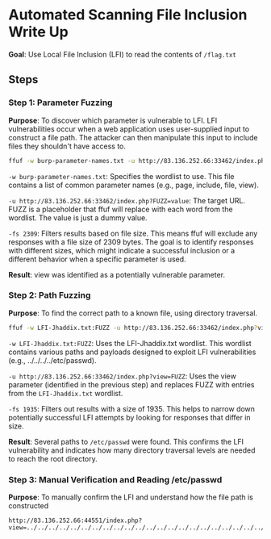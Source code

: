 # Automated Scanning File Inclusion Write Up

**Goal**: Use Local File Inclusion (LFI) to read the contents of `/flag.txt`

## Steps
### Step 1: Parameter Fuzzing

**Purpose**: To discover which parameter is vulnerable to LFI. LFI vulnerabilities occur when a web application uses user-supplied input to construct a file path. The attacker can then manipulate this input to include files they shouldn't have access to.

```bash
ffuf -w burp-parameter-names.txt -u http://83.136.252.66:33462/index.php?FUZZ=value -fs 2309
```
`-w burp-parameter-names.txt`: Specifies the wordlist to use. This file contains a list of common parameter names (e.g., page, include, file, view).

`-u http://83.136.252.66:33462/index.php?FUZZ=value`: The target URL. FUZZ is a placeholder that ffuf will replace with each word from the wordlist. The value is just a dummy value.

`-fs 2309`: Filters results based on file size. This means ffuf will exclude any responses with a file size of 2309 bytes. The goal is to identify responses with different sizes, which might indicate a successful inclusion or a different behavior when a specific parameter is used.

**Result**: view was identified as a potentially vulnerable parameter.

### Step 2: Path Fuzzing
**Purpose**: To find the correct path to a known file, using directory traversal.
```bash
ffuf -w LFI-Jhaddix.txt:FUZZ -u http://83.136.252.66:33462/index.php?view=FUZZ -fs 1935
```
`-w LFI-Jhaddix.txt:FUZZ`: Uses the LFI-Jhaddix.txt wordlist. This wordlist contains various paths and payloads designed to exploit LFI vulnerabilities (e.g., ../../../../etc/passwd).

`-u http://83.136.252.66:33462/index.php?view=FUZZ`: Uses the view parameter (identified in the previous step) and replaces FUZZ with entries from the `LFI-Jhaddix.txt` wordlist.

`-fs 1935`: Filters out results with a size of 1935. This helps to narrow down potentially successful LFI attempts by looking for responses that differ in size.

**Result**: Several paths to `/etc/passwd` were found. This confirms the LFI vulnerability and indicates how many directory traversal levels are needed to reach the root directory.

### Step 3: Manual Verification and Reading /etc/passwd
**Purpose**: To manually confirm the LFI and understand how the file path is constructed
```url
http://83.136.252.66:44551/index.php?view=../../../../../../../../../../../../../../../../../../../../../../etc/passwd
```
